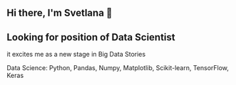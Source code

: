 ## Hi there, I'm Svetlana 👋
## Looking for position of Data Scientist
it excites me as a new stage in Big Data Stories 

Data Science:
Python, Pandas, Numpy, Matplotlib, Scikit-learn, TensorFlow, Keras

<!--
**Lichtleinn/Lichtleinn** is a ✨ _special_ ✨ repository because its `README.md` (this file) appears on your GitHub profile.

Here are some ideas to get you started:

- 🌱 Data Science excites me as a new stage in Big Data Stories 
- 👯 I’m looking to collaborate on DS projects
- 📫 How to reach me: messengers are preferable
